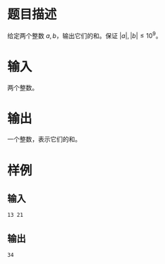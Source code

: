 # 题目描述

给定两个整数 $a, b$，输出它们的和。保证 $|a|, |b| \le 10 ^ 9$。

# 输入

两个整数。

# 输出

一个整数，表示它们的和。

# 样例

## 输入

```
13 21
```

## 输出

```
34
```

